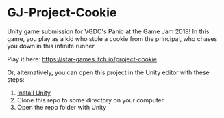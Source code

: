# GJ-Project-Cookie
Unity game submission for VGDC's Panic at the Game Jam 2018! In this game, you play as a kid who stole a cookie from the principal, who chases you down in this infinite runner.

Play it here: https://star-games.itch.io/project-cookie

Or, alternatively, you can open this project in the Unity editor with these steps:
1. [Install Unity](https://unity.com/)
2. Clone this repo to some directory on your computer
3. Open the repo folder with Unity
